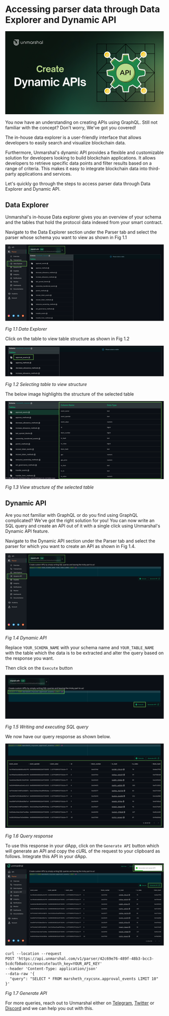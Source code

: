 # Accessing parser data through Data Explorer and Dynamic API

![](../../images/parser/data-explorer/dynamic-api.jpg)

You now have an understanding on creating APIs using GraphQL. Still not familiar with the concept? Don't worry, We've got you covered!

The in-house data explorer is a user-friendly interface that allows developers to easily search and visualize blockchain data.

Furthermore, Unmarshal's dynamic API provides a flexible and customizable solution for developers looking to build blockchain applications. It allows developers to retrieve specific data points and filter results based on a range of criteria. This makes it easy to integrate blockchain data into third-party applications and services.

Let's quickly go through the steps to access parser data through Data Explorer and Dynamic API.

## Data Explorer

Unmarshal's in-house Data explorer gives you an overview of your schema and the tables that hold the protocol data indexed from your smart contract.

Navigate to the Data Explorer section under the Parser tab and select the parser whose schema you want to view as shown in Fig 1.1

![](../../images/parser/data-explorer/data-explorer-select-parser.png)

_Fig 1.1 Data Explorer_

Click on the table to view table structure as shown in Fig 1.2

![](../../images/parser/data-explorer/data-explorer-select-table.png)

_Fig 1.2 Selecting table to view structure_

The below image highlights the structure of the selected table

![](../../images/parser/data-explorer/data-explorer-selected-table-structure.png)

_Fig 1.3 View structure of the selected table_

## Dynamic API

Are you not familiar with GraphQL or do you find using GraphQL complicated? We've got the right solution for you! You can now write an SQL query and create an API out of it with a single click using Unmarshal's Dynamic API feature.

Navigate to the Dynamic API section under the Parser tab and select the parser for which you want to create an API as shown in Fig 1.4.

![](../../images/parser/data-explorer/dynamic-api-select-parser.png)

_Fig 1.4 Dynamic API_

Replace `YOUR_SCHEMA_NAME` with your schema name and `YOUR_TABLE_NAME` with the table which the data is to be extracted and alter the query based on the response you want.

Then click on the `Execute` button

![](../../images/parser/data-explorer/dynamic-api-execute-query.png)

_Fig 1.5 Writing and executing SQL query_

We now have our query response as shown below.

![](../../images/parser/data-explorer/dynamic-api-query-response.png)

_Fig 1.6 Query response_

To use this response in your dApp, click on the `Generate API` button which will generate an API and copy the cURL of the request to your clipboard as follows. Integrate this API in your dApp.

![](../../images/parser/data-explorer/dynamic-api-generate-curl.png)

```shell
curl --location --request
POST 'https://api.unmarshal.com/v1/parser/42c69e76-489f-48b3-bcc3-5cdcfb0adccc/execute?auth_key=YOUR_API_KEY'
--header 'Content-Type: application/json'
--data-raw '{
  "query": "SELECT * FROM marsheth_rxycsnx.approval_events LIMIT 10"
}'
```

_Fig 1.7 Generate API_

For more queries, reach out to Unmarshal either on [Telegram](https://t.me/Unmarshal_Chat), [Twitter](https://twitter.com/unmarshal) or [Discord](https://discord.gg/SqhYdGYtEr) and we can help you out with this.
